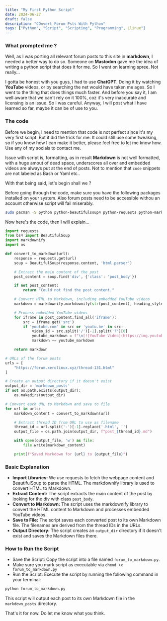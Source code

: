 ```yaml
---
title: "My First Python Script"
date: 2024-06-27
draft: false
description: "COnvert Forum Psts With Python"
tags: ["Python", "Script", "Scripting", "Programming", Llinux"]
---
```

### What prompted me ?

Well, as I was porting all relevant forum posts to this site in **markdown**, I needed a better way to do so. Someone on **Mastodon** gave me the idea of writing a python script that does it for me. So I went on learning spree. Not really...

I gotta be honest with you guys, I had to use **ChatGPT**. Doing it by watching **YouTube** videos, or by searching the net would have taken me ages. So I went to the thing that does things much faster. And before you say it, I am well aware that we can't rely on it 100%, coz it's very inaccurate and licensing is an issue. So I was careful. Anyway, I will post what I have learned so far, maybe it can be of use to you.

### The code

Before we begin, I need to mention that code is not perfect since it's my very first script. But it did the trick for me. It could still use some tweaking, so if you know how I can make it better, please feel free to let me know how. Use any of my socials to contact me.

Issue with script is, formatting, as in result **Markdown** is not well formatted, with a huge amout of dead space, underscores all over and embedded videos are always put at the end of posts. Not to mention that `code` snippets are not labeled as Bash or Yaml etc..

With that being said, let's begin shall we ?

Before going through the code, make sure you have the following packages installed on your system. Also forum posts need to be accessible withou an account otherwise script will fail miserably.

```Bash
sudo pacman -S python python-beautifulsoup4 python-requests python-markdownify
```

Now here's the code, then I will explain...

```Python
import requests
from bs4 import BeautifulSoup
import markdownify
import os

def convert_to_markdown(url):
    response = requests.get(url)
    soup = BeautifulSoup(response.content, 'html.parser')

    # Extract the main content of the post
    post_content = soup.find('div', {'class': 'post_body'})

    if not post_content:
        return "Could not find the post content."

    # Convert HTML to Markdown, including embedded YouTube videos
    markdown = markdownify.markdownify(str(post_content), heading_style="ATX")

    # Process embedded YouTube videos
    for iframe in post_content.find_all('iframe'):
        src = iframe.get('src')
        if 'youtube.com' in src or 'youtu.be' in src:
            video_id = src.split('/')[-1].split('?')[0]
            youtube_markdown = f"\n[![YouTube Video](https://img.youtube.com/vi/{video_id}/0.jpg)]({src})\n"
            markdown += youtube_markdown

    return markdown

# URLs of the forum posts
urls = [
    "https://forum.xerolinux.xyz/thread-131.html"
]

# Create an output directory if it doesn't exist
output_dir = 'markdown_posts'
if not os.path.exists(output_dir):
    os.makedirs(output_dir)

# Convert each URL to Markdown and save to file
for url in urls:
    markdown_content = convert_to_markdown(url)

    # Extract thread ID from URL to use as filename
    thread_id = url.split('-')[-1].replace('.html', '')
    output_file = os.path.join(output_dir, f"post_{thread_id}.md")

    with open(output_file, 'w') as file:
        file.write(markdown_content)

    print(f"Saved Markdown for {url} to {output_file}")
```

### Basic Explanation

* **Import Libraries:** We use requests to fetch the webpage content and BeautifulSoup to parse the HTML. The markdownify library is used to convert HTML to Markdown.
* **Extract Content:** The script extracts the main content of the post by looking for the div with class `post_body`.
* **Convert to Markdown:** The script uses the markdownify library to convert the HTML content to Markdown and processes embedded YouTube videos.
* **Save to File:** The script saves each converted post to its own Markdown file. The filenames are derived from the thread IDs in the URLs.
* **Output Directory:** The script creates an `output_dir` directory if it doesn't exist and saves the Markdown files there.

### How to Run the Script

* Save the Script: Copy the script into a file named `forum_to_markdown.py`.
* Make sure you mark script as executable via `chmod +x forum_to_markdown.py`
* Run the Script: Execute the script by running the following command in your terminal:

```Bash
python forum_to_markdown.py
```

This script will output each post to its own Markdown file in the `markdown_posts` directory.

That's it for now. Do let me know what you think.
